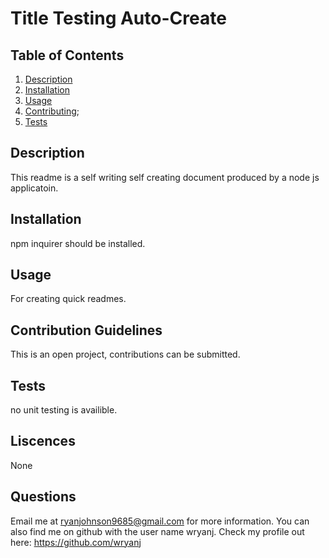 
# Title Testing Auto-Create
## Table of Contents
1. [Description](#Description)
2. [Installation](#Installation)
3. [Usage](#Usage)
4. [Contributing](#Contributing);
5. [Tests](#Tests)
## Description
This readme is a self writing self creating document produced by a node js applicatoin.
## Installation
npm inquirer should be installed.
## Usage
For creating quick readmes.
## Contribution Guidelines
This is an open project, contributions can be submitted. 
## Tests
no unit testing is availible.
## Liscences
None
## Questions
Email me at ryanjohnson9685@gmail.com for more information.
You can also find me on github with the user name wryanj. 
Check my profile out here: https://github.com/wryanj
